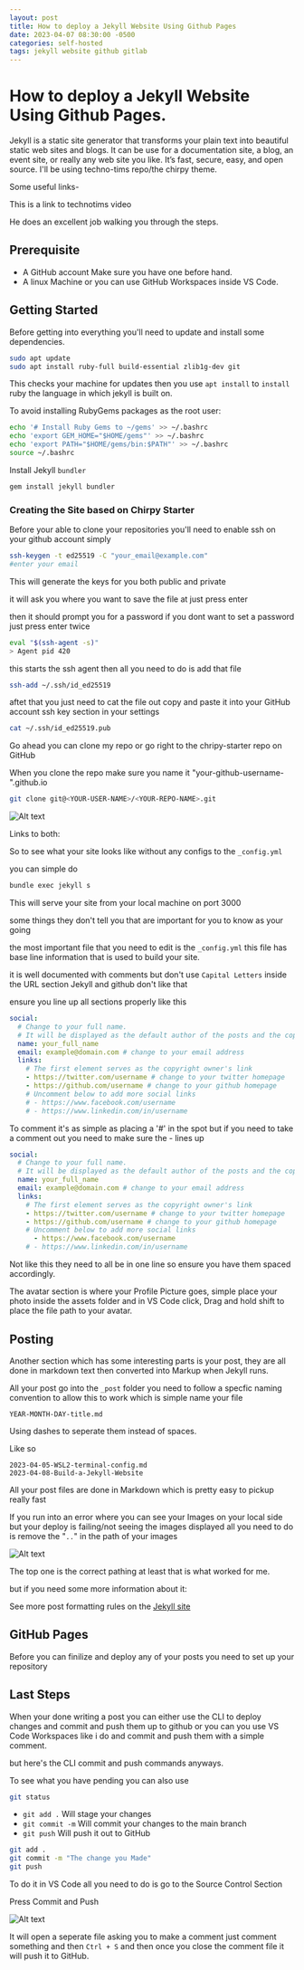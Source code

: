 ```yaml
---
layout: post
title: How to deploy a Jekyll Website Using Github Pages
date: 2023-04-07 08:30:00 -0500
categories: self-hosted
tags: jekyll website github gitlab
---
```


# How to deploy a Jekyll Website Using Github Pages.

 Jekyll is a static site generator that transforms your plain text into beautiful static web sites and blogs. It can be use for a documentation site, a blog, an event site, or really any web site you like. It’s fast, secure, easy, and open source. I'll be using techno-tims repo/the chirpy theme. 

 Some useful links-
 

 This is a link to technotims video

He does an excellent job walking you through the steps.

## Prerequisite

* A GitHub account Make sure you have one before hand. 
* A linux Machine or you can use GitHub Workspaces inside VS Code.

## Getting Started
Before getting into everything you'll need to update and install some dependencies.

```bash
sudo apt update
sudo apt install ruby-full build-essential zlib1g-dev git
```

This checks your machine for updates then you use `apt install` to `install` ruby the language in which jekyll is built on.


To avoid installing RubyGems packages as the root user:

```bash
echo '# Install Ruby Gems to ~/gems' >> ~/.bashrc
echo 'export GEM_HOME="$HOME/gems"' >> ~/.bashrc
echo 'export PATH="$HOME/gems/bin:$PATH"' >> ~/.bashrc
source ~/.bashrc
```

Install Jekyll `bundler`

```bash
gem install jekyll bundler
```

### Creating the Site based on Chirpy Starter
Before your able to clone your repositories you'll need to enable ssh on your github account simply

```bash
ssh-keygen -t ed25519 -C "your_email@example.com"
#enter your email
```
This will generate the keys for you both public and private

it will ask you where you want to save the file at just press enter

then it should prompt you for a password if you dont want to set a password just press enter twice

```bash
eval "$(ssh-agent -s)"
> Agent pid 420
```

this starts the ssh agent then all you need to do is add that file 

```bash
ssh-add ~/.ssh/id_ed25519
```

aftet that you just need to cat the file out copy and paste it into your GitHub account ssh key section in your settings

```bash
cat ~/.ssh/id_ed25519.pub
```


Go ahead you can clone my repo or go right to the chripy-starter repo on GitHub

When you clone the repo make sure you name it "your-github-username-".github.io

```bash
git clone git@<YOUR-USER-NAME>/<YOUR-REPO-NAME>.git
```

![Alt text](/assets/2023-04-07-Build-a-Jekyll-Website%20IMG/Cloning%20Repo.png)

Links to both:


So to see what your site looks like without any configs to the `_config.yml`



you can simple do

```bash
bundle exec jekyll s
```

This will serve your site from your local machine on port 3000

some things they don't tell you that are important for you to know as your going

the most important file that you need to edit is the `_config.yml` this file has base line information that is used to build your site.


it is well documented with comments but don't use `Capital Letters` inside the URL section Jekyll and github don't like that

ensure you line up all sections properly like this

```yaml
social:
  # Change to your full name.
  # It will be displayed as the default author of the posts and the copyright owner in the Footer
  name: your_full_name
  email: example@domain.com # change to your email address
  links:
    # The first element serves as the copyright owner's link
    - https://twitter.com/username # change to your twitter homepage
    - https://github.com/username # change to your github homepage
    # Uncomment below to add more social links
    # - https://www.facebook.com/username
    # - https://www.linkedin.com/in/username

```
To comment it's as simple as placing a '#' in the spot but if you need to take a comment out you need to make sure the - lines up

```yaml
social:
  # Change to your full name.
  # It will be displayed as the default author of the posts and the copyright owner in the Footer
  name: your_full_name
  email: example@domain.com # change to your email address
  links:
    # The first element serves as the copyright owner's link
    - https://twitter.com/username # change to your twitter homepage
    - https://github.com/username # change to your github homepage
    # Uncomment below to add more social links
      - https://www.facebook.com/username
    # - https://www.linkedin.com/in/username
```

Not like this they need to all be in one line so ensure you have them spaced accordingly. 

The avatar section is where your Profile Picture goes, simple place your photo inside the assets folder and in VS Code click, Drag and hold shift to place the file path to your avatar. 

## Posting

Another section which has some interesting parts is your post, they are all done in markdown text then converted into Markup when Jekyll runs.

All your post go into the `_post` folder you need to follow a specfic naming convention to allow this to work which is simple name your file

```file
YEAR-MONTH-DAY-title.md
```
Using dashes to seperate them instead of spaces. 

Like so 


```file
2023-04-05-WSL2-terminal-config.md
2023-04-08-Build-a-Jekyll-Website
```

All your post files are done in Markdown which is pretty easy to pickup really fast

If you run into an error where you can see your Images on your local side but your deploy is failing/not seeing the images displayed all you need to do is remove the "`..`" in the path of your images


![Alt text](/assets/2023-04-07-Build-a-Jekyll-Website%20IMG/Right%20Path.png)

The top one is the correct pathing at least that is what worked for me. 

but if you need some more information about it:

See more post formatting rules on the [Jekyll site](https://jekyllrb.com/docs/posts/)

## GitHub Pages

Before you can finilize and deploy any of your posts you need to set up your repository 


## Last Steps

When your done writing a post you can either use the CLI to deploy changes and commit and push them up to github or you can you use VS Code Workspaces like i do and commit and push them with a simple comment. 

but here's the CLI commit and push commands anyways. 

To see what you have pending you can also use 

```bash
git status
```
* `git add .` Will stage your changes
* `git commit -m` Will commit your changes to the main branch
* `git push` Will push it out to GitHub

```Bash
git add .
git commit -m "The change you Made"
git push
```

To do it in VS Code all you need to do is go to the Source Control Section

Press Commit and Push 

![Alt text](/assets/2023-04-07-Build-a-Jekyll-Website%20IMG/Soruce%20Control.png)

It will open a seperate file asking you to make a comment just comment something and then `Ctrl + S` and then once you close the comment file it will push it to GitHub.